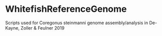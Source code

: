 # WhitefishReferenceGenome
Scripts used for Coregonus steinmanni genome assembly/analysis in De-Kayne, Zoller &amp; Feulner 2019
